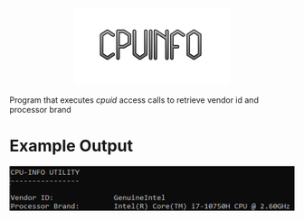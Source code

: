 <p align="center">
  <img src="https://github.com/Nizar1999/CPUINFO/blob/main/screenshots/Banner.png" width = 55%; height=55% />
</p>

Program that executes *cpuid* access calls to retrieve vendor id and processor brand

# Example Output
![usage](./screenshots/Usage.png)

